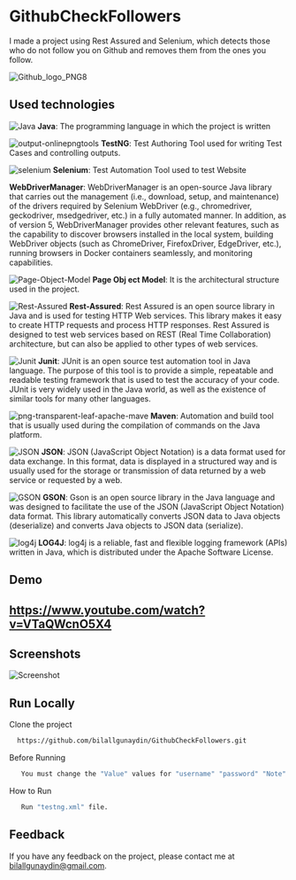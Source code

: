# GithubCheckFollowers

I made a project using Rest Assured and Selenium, which detects those who do not follow you on Github and removes them from the ones you follow.

![Github_logo_PNG8](https://user-images.githubusercontent.com/21973124/221043613-f7ba937c-b8b0-460e-af81-2951e1a541cb.png)

## Used technologies


![Java](https://user-images.githubusercontent.com/21973124/221045301-8ba20fed-9b89-4a2d-aa1a-144f18081059.png) **Java**: The programming language in which the project is written

![output-onlinepngtools](https://user-images.githubusercontent.com/21973124/221045634-305f0c6a-0fb4-4516-a7b6-7e2b5ea77f97.png) **TestNG**: Test Authoring Tool used for writing Test Cases and controlling outputs.

![selenium](https://user-images.githubusercontent.com/21973124/198895496-06aa962b-f22e-478e-bc86-ce482c513192.png) 
**Selenium**: Test Automation Tool used to test Website 

**WebDriverManager**: WebDriverManager is an open-source Java library that carries out the management (i.e., download, setup, and maintenance) of the drivers required by Selenium WebDriver (e.g., chromedriver, geckodriver, msedgedriver, etc.) in a fully automated manner. In addition, as of version 5, WebDriverManager provides other relevant features, such as the capability to discover browsers installed in the local system, building WebDriver objects (such as ChromeDriver, FirefoxDriver, EdgeDriver, etc.), running browsers in Docker containers seamlessly, and monitoring capabilities.

![Page-Object-Model](https://user-images.githubusercontent.com/21973124/198896027-6ad45ea7-7ac5-4a5d-ae30-34a7ae5efcda.png) **Page Obj ect Model**: It is the architectural structure used in the project.

![Rest-Assured](https://user-images.githubusercontent.com/21973124/221045722-f0acbfab-8c02-43f1-83ce-58b218882dee.png) **Rest-Assured**: Rest Assured is an open source library in Java and is used for testing HTTP Web services. This library makes it easy to create HTTP requests and process HTTP responses. Rest Assured is designed to test web services based on REST (Real Time Collaboration) architecture, but can also be applied to other types of web services.

![Junit](https://user-images.githubusercontent.com/21973124/221034802-128fa8ba-16e5-43be-8012-e95a0d808eb3.png) **Junit**: JUnit is an open source test automation tool in Java language. The purpose of this tool is to provide a simple, repeatable and readable testing framework that is used to test the accuracy of your code. JUnit is very widely used in the Java world, as well as the existence of similar tools for many other languages.

![png-transparent-leaf-apache-mave](https://user-images.githubusercontent.com/21973124/198895707-3ea65ae1-48fc-4ca3-9e82-87d09a301959.png) **Maven**: Automation and build tool that is usually used during the compilation of commands on the Java platform.

![JSON](https://user-images.githubusercontent.com/21973124/221034987-13f4b85f-f58f-4a6a-b166-c40fdd98d046.png) **JSON**: JSON (JavaScript Object Notation) is a data format used for data exchange. In this format, data is displayed in a structured way and is usually used for the storage or transmission of data returned by a web service or requested by a web.

![GSON](https://user-images.githubusercontent.com/21973124/221035561-e79250d1-92e3-4ed8-8ec4-ed69f54e8dae.png) **GSON**: Gson is an open source library in the Java language and was designed to facilitate the use of the JSON (JavaScript Object Notation) data format. This library automatically converts JSON data to Java objects (deserialize) and converts Java objects to JSON data (serialize).

![log4j](https://user-images.githubusercontent.com/21973124/221046060-6dee577f-68d4-4075-ac1e-fd86107f8e05.png) **LOG4J**: log4j is a reliable, fast and flexible logging framework (APIs) written in Java, which is distributed under the Apache Software License. 

## Demo

## https://www.youtube.com/watch?v=VTaQWcnO5X4

  
## Screenshots
![Screenshot](https://user-images.githubusercontent.com/21973124/221045859-a6d6a341-6fff-4458-973d-b5bdb3b009f3.jpg)

  
## Run Locally

Clone the project

```bash
  https://github.com/bilallgunaydin/GithubCheckFollowers.git

```
Before Running

```bash
   You must change the "Value" values for "username" "password" "Note" in Configs/Configuration.properties.  
```

How to Run

```bash
   Run "testng.xml" file. 
```
  
## Feedback

If you have any feedback on the project, please contact me at bilallgunaydin@gmail.com.

  
